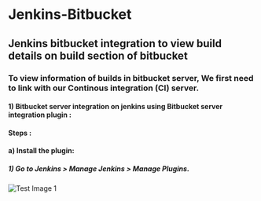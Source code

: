 # Jenkins-Bitbucket
## Jenkins bitbucket integration to view build details on build section of bitbucket
### To view information of builds in bitbucket server, We first need to link with our Continous integration (CI) server.
#### 1) Bitbucket server integration on jenkins using Bitbucket server integration plugin : 
#### Steps : 
#### a) Install the plugin: 
##### 1) Go to Jenkins > Manage Jenkins > Manage Plugins.
![Test Image 1](.png)
